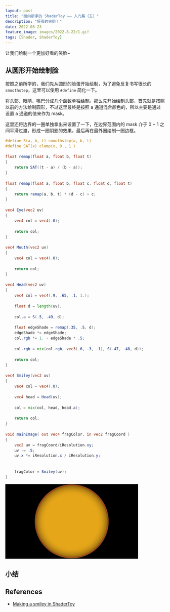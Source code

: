 ```yaml
---
layout: post
title: "面向新手的 ShaderToy —— 入门篇（五）"
description: "好看的笑脸！"
date: 2022-08-23
feature_image: images/2022.8.22/1.gif
tags: [Shader, ShaderToy]
---
```


让我们绘制一个更加好看的笑脸~

<!--more-->

## 从圆形开始绘制脸

按照之前所学的，我们先从圆形的脸蛋开始绘制，为了避免反复书写很长的 `smoothstep`，这里可以使用 `#define` 简化一下。

将头部、眼睛、嘴巴分成几个函数单独绘制。那么先开始绘制头部，首先就是按照以前的方法绘制圆形，不过这里最终是按照 a 通道混合颜色的，所以主要是通过设置 a 通道的值来作为 mask。

这里还将边界的一圈单独拿出来设置了一下，在边界范围内的 mask 介于 0 ~ 1 之间平滑过渡，形成一圈阴影的效果，最后再在最外圈绘制一圈边框。

```GLSL
#define S(a, b, t) smoothstep(a, b, t)
#define SAT(x) clamp(x, 0., 1.)

float remap(float a, float b, float t)
{
    return SAT((t - a) / (b - a));
}

float remap(float a, float b, float c, float d, float t)
{
    return remap(a, b, t) * (d - c) + c;
}

vec4 Eye(vec2 uv)
{
    vec4 col = vec4(.0);
    
    return col;
}

vec4 Mouth(vec2 uv)
{
    vec4 col = vec4(.0);
    
    return col;
}

vec4 Head(vec2 uv)
{
    vec4 col = vec4(.9, .65, .1, 1.);
    
    float d = length(uv);
    
    col.a = S(.5, .49, d);
    
    float edgeShade = remap(.35, .5, d);
    edgeShade *= edgeShade;
    col.rgb *= 1. - edgeShade * .5;
    
    col.rgb = mix(col.rgb, vec3(.6, .3, .1), S(.47, .48, d));
    
    return col;
}

vec4 Smiley(vec2 uv)
{
    vec4 col = vec4(.0);
    
    vec4 head = Head(uv);
    
    col = mix(col, head, head.a);
    
    return col;
}

void mainImage( out vec4 fragColor, in vec2 fragCoord )
{
    vec2 uv = fragCoord/iResolution.xy;
    uv -= .5;
    uv.x *= iResolution.x / iResolution.y;


    fragColor = Smiley(uv);
}
```

![face](/images/2022.8.23/0.png)


## 小结

## References

- [Making a smiley in ShaderToy](https://www.youtube.com/watch?v=ZlNnrpM0TRg&list=PLGmrMu-IwbguU_nY2egTFmlg691DN7uE5&index=5)